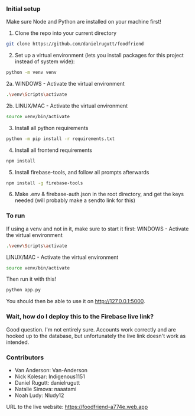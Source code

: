 ### Initial setup
Make sure Node and Python are installed on your machine first!
1. Clone the repo into your current directory
``` sh
git clone https://github.com/danielrugutt/foodfriend
```

2. Set up a virtual environment (lets you install packages for this project instead of system wide):
``` sh
python -m venv venv
```

2a. WINDOWS - Activate the virtual environment
``` sh
.\venv\Scripts\activate
```

2b. LINUX/MAC - Activate the virtual environment
``` sh
source venv/bin/activate
```

3. Install all python requirements
``` sh
python -m pip install -r requirements.txt
```

4. Install all frontend requirements
``` sh
npm install
```

5. Install firebase-tools, and follow all prompts afterwards
``` sh
npm install -g firebase-tools
```

6. Make .env & firebase-auth.json in the root directory, and get the keys needed (will probably make a sendto link for this)

### To run
If using a venv and not in it, make sure to start it first:
WINDOWS - Activate the virtual environment
``` sh
.\venv\Scripts\activate
```

LINUX/MAC - Activate the virtual environment
``` sh
source venv/bin/activate
```

Then run it with this!
``` sh
python app.py
```

You should then be able to use it on http://127.0.0.1:5000.

### Wait, how do I deploy this to the Firebase live link?
Good question. I'm not entirely sure. Accounts work correctly and are hooked up to the database, but unfortunately the live link doesn't work as intended.

### Contributors
- Van Anderson: Van-Anderson
- Nick Kolesar: Indigenous1151
- Daniel Rugutt: danielrugutt
- Natalie Simova: naaatami
- Noah Ludy: Nludy12

URL to the live website:  https://foodfriend-a774e.web.app
